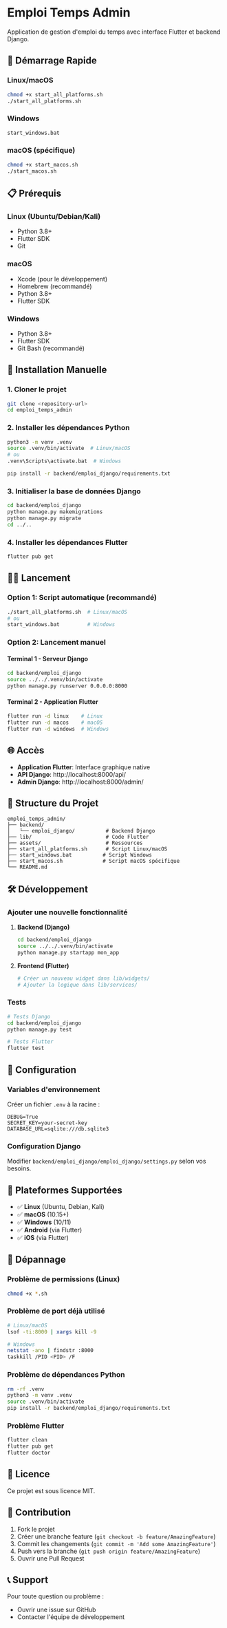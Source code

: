 # Emploi Temps Admin

Application de gestion d'emploi du temps avec interface Flutter et backend Django.

## 🚀 Démarrage Rapide

### Linux/macOS
```bash
chmod +x start_all_platforms.sh
./start_all_platforms.sh
```

### Windows
```cmd
start_windows.bat
```

### macOS (spécifique)
```bash
chmod +x start_macos.sh
./start_macos.sh
```

## 📋 Prérequis

### Linux (Ubuntu/Debian/Kali)
- Python 3.8+
- Flutter SDK
- Git

### macOS
- Xcode (pour le développement)
- Homebrew (recommandé)
- Python 3.8+
- Flutter SDK

### Windows
- Python 3.8+
- Flutter SDK
- Git Bash (recommandé)

## 🔧 Installation Manuelle

### 1. Cloner le projet
```bash
git clone <repository-url>
cd emploi_temps_admin
```

### 2. Installer les dépendances Python
```bash
python3 -m venv .venv
source .venv/bin/activate  # Linux/macOS
# ou
.venv\Scripts\activate.bat  # Windows

pip install -r backend/emploi_django/requirements.txt
```

### 3. Initialiser la base de données Django
```bash
cd backend/emploi_django
python manage.py makemigrations
python manage.py migrate
cd ../..
```

### 4. Installer les dépendances Flutter
```bash
flutter pub get
```

## 🏃‍♂️ Lancement

### Option 1: Script automatique (recommandé)
```bash
./start_all_platforms.sh  # Linux/macOS
# ou
start_windows.bat         # Windows
```

### Option 2: Lancement manuel

#### Terminal 1 - Serveur Django
```bash
cd backend/emploi_django
source ../../.venv/bin/activate
python manage.py runserver 0.0.0.0:8000
```

#### Terminal 2 - Application Flutter
```bash
flutter run -d linux    # Linux
flutter run -d macos    # macOS
flutter run -d windows  # Windows
```

## 🌐 Accès

- **Application Flutter**: Interface graphique native
- **API Django**: http://localhost:8000/api/
- **Admin Django**: http://localhost:8000/admin/

## 📁 Structure du Projet

```
emploi_temps_admin/
├── backend/
│   └── emploi_django/          # Backend Django
├── lib/                        # Code Flutter
├── assets/                     # Ressources
├── start_all_platforms.sh      # Script Linux/macOS
├── start_windows.bat          # Script Windows
├── start_macos.sh             # Script macOS spécifique
└── README.md
```

## 🛠️ Développement

### Ajouter une nouvelle fonctionnalité

1. **Backend (Django)**
   ```bash
   cd backend/emploi_django
   source ../../.venv/bin/activate
   python manage.py startapp mon_app
   ```

2. **Frontend (Flutter)**
   ```bash
   # Créer un nouveau widget dans lib/widgets/
   # Ajouter la logique dans lib/services/
   ```

### Tests
```bash
# Tests Django
cd backend/emploi_django
python manage.py test

# Tests Flutter
flutter test
```

## 🔧 Configuration

### Variables d'environnement
Créer un fichier `.env` à la racine :
```env
DEBUG=True
SECRET_KEY=your-secret-key
DATABASE_URL=sqlite:///db.sqlite3
```

### Configuration Django
Modifier `backend/emploi_django/emploi_django/settings.py` selon vos besoins.

## 📱 Plateformes Supportées

- ✅ **Linux** (Ubuntu, Debian, Kali)
- ✅ **macOS** (10.15+)
- ✅ **Windows** (10/11)
- ✅ **Android** (via Flutter)
- ✅ **iOS** (via Flutter)

## 🐛 Dépannage

### Problème de permissions (Linux)
```bash
chmod +x *.sh
```

### Problème de port déjà utilisé
```bash
# Linux/macOS
lsof -ti:8000 | xargs kill -9

# Windows
netstat -ano | findstr :8000
taskkill /PID <PID> /F
```

### Problème de dépendances Python
```bash
rm -rf .venv
python3 -m venv .venv
source .venv/bin/activate
pip install -r backend/emploi_django/requirements.txt
```

### Problème Flutter
```bash
flutter clean
flutter pub get
flutter doctor
```

## 📄 Licence

Ce projet est sous licence MIT.

## 🤝 Contribution

1. Fork le projet
2. Créer une branche feature (`git checkout -b feature/AmazingFeature`)
3. Commit les changements (`git commit -m 'Add some AmazingFeature'`)
4. Push vers la branche (`git push origin feature/AmazingFeature`)
5. Ouvrir une Pull Request

## 📞 Support

Pour toute question ou problème :
- Ouvrir une issue sur GitHub
- Contacter l'équipe de développement
